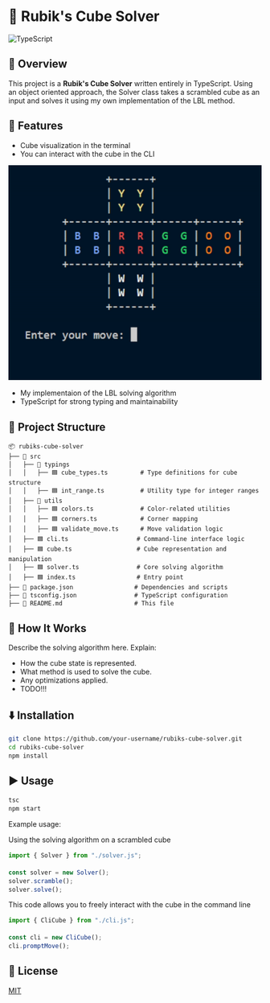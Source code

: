 # 🧩 Rubik's Cube Solver

![TypeScript](https://img.shields.io/badge/TypeScript-3178C6?style=for-the-badge&logo=typescript&logoColor=white)

## 📝 Overview

This project is a **Rubik's Cube Solver** written entirely in TypeScript. Using an object oriented approach, the Solver class takes a scrambled cube as an input and solves it using my own implementation of the LBL method.

## 🚀 Features

- Cube visualization in the terminal
- You can interact with the cube in the CLI

![Cube in the terminal](./images/rubiks.gif)

- My implementaion of the LBL solving algorithm
- TypeScript for strong typing and maintainability

## 📂 Project Structure

```
📦 rubiks-cube-solver
├── 📁 src
│   ├── 📁 typings
│   │   ├── 🟦 cube_types.ts         # Type definitions for cube structure
│   │   ├── 🟦 int_range.ts          # Utility type for integer ranges
│   ├── 📁 utils
│   │   ├── 🟦 colors.ts             # Color-related utilities
│   │   ├── 🟦 corners.ts            # Corner mapping
│   │   ├── 🟦 validate_move.ts      # Move validation logic
│   ├── 🟦 cli.ts                   # Command-line interface logic
│   ├── 🟦 cube.ts                  # Cube representation and manipulation
│   ├── 🟦 solver.ts                # Core solving algorithm
│   ├── 🟦 index.ts                 # Entry point
├── 📄 package.json                 # Dependencies and scripts
├── 📄 tsconfig.json                # TypeScript configuration
├── 📄 README.md                    # This file
```

## 🔬 How It Works

Describe the solving algorithm here. Explain:
- How the cube state is represented.
- What method is used to solve the cube.
- Any optimizations applied.
- TODO!!!

## ⬇️ Installation

```sh
git clone https://github.com/your-username/rubiks-cube-solver.git
cd rubiks-cube-solver
npm install
```

## ▶️ Usage

```sh
tsc
npm start
```

Example usage:

Using the solving algorithm on a scrambled cube
```typescript
import { Solver } from "./solver.js";

const solver = new Solver();
solver.scramble();
solver.solve();
```

This code allows you to freely interact with the cube in the command line
```typescript
import { CliCube } from "./cli.js";

const cli = new CliCube();
cli.promptMove();
```

## 📜 License

[MIT](LICENSE)

